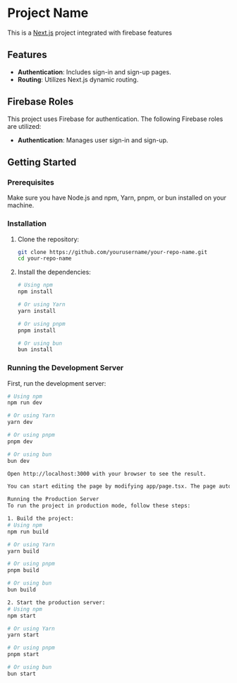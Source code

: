 # Project Name

This is a [Next.js](https://nextjs.org) project integrated with firebase features

## Features

- **Authentication**: Includes sign-in and sign-up pages.
- **Routing**: Utilizes Next.js dynamic routing.


## Firebase Roles

This project uses Firebase for authentication. The following Firebase roles are utilized:

- **Authentication**: Manages user sign-in and sign-up.

## Getting Started

### Prerequisites

Make sure you have Node.js and npm, Yarn, pnpm, or bun installed on your machine.
### Installation

1. Clone the repository:
    ```sh
    git clone https://github.com/yourusername/your-repo-name.git
    cd your-repo-name
    ```

2. Install the dependencies:
    ```sh
    # Using npm
    npm install

    # Or using Yarn
    yarn install

    # Or using pnpm
    pnpm install

    # Or using bun
    bun install
    ```

### Running the Development Server

First, run the development server:

```sh
# Using npm
npm run dev

# Or using Yarn
yarn dev

# Or using pnpm
pnpm dev

# Or using bun
bun dev

Open http://localhost:3000 with your browser to see the result.

You can start editing the page by modifying app/page.tsx. The page auto-updates as you edit the file.

Running the Production Server
To run the project in production mode, follow these steps:

1. Build the project:
# Using npm
npm run build

# Or using Yarn
yarn build

# Or using pnpm
pnpm build

# Or using bun
bun build

2. Start the production server:
# Using npm
npm start

# Or using Yarn
yarn start

# Or using pnpm
pnpm start

# Or using bun
bun start
